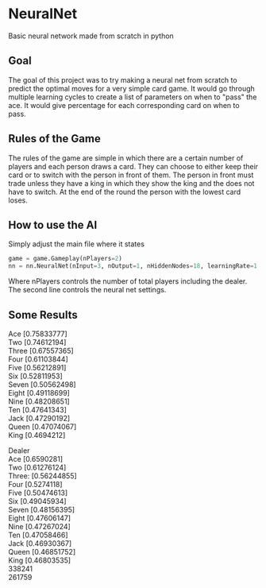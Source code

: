 # NeuralNet
Basic neural network made from scratch in python

## Goal
The goal of this project was to try making a neural net from scratch to predict the optimal moves for a very simple card game. It would go through multiple learning cycles to create a list of parameters on when to "pass" the ace. It would give percentage for each corresponding card on when to pass. 
## Rules of the Game
The rules of the game are simple in which there are a certain number of players and each person draws a card. They can choose to either keep their card or to switch with the person in front of them. The person in front must trade unless they have a king in which they show the king and the does not have to switch. At the end of the round the person with the lowest card loses.
## How to use the AI
Simply adjust the main file where it states
```python
game = game.Gameplay(nPlayers=2)
nn = nn.NeuralNet(nInput=3, nOutput=1, nHiddenNodes=18, learningRate=1 )
```
Where nPlayers controls the number of total players including the dealer. The second line controls the neural net settings.
## Some Results
Ace      [0.75833777] \
Two      [0.74612194] \
Three    [0.67557365] \
Four     [0.61103844] \
Five     [0.56212891] \
Six      [0.52811953] \
Seven    [0.50562498] \
Eight    [0.49118699] \
Nine     [0.48208651] \
Ten      [0.47641343] \
Jack     [0.47290192] \
Queen    [0.47074067] \
King     [0.4694212] 

Dealer                \
Ace      [0.6590281]  \
Two      [0.61276124] \
Three:   [0.56244855] \
Four     [0.5274118]  \
Five     [0.50474613] \
Six      [0.49045934] \
Seven    [0.48156395] \
Eight    [0.47606147] \
Nine     [0.47267024] \
Ten      [0.47058466] \
Jack     [0.46930367] \
Queen    [0.46851752] \
King     [0.46803535] \
338241                \
261759               
